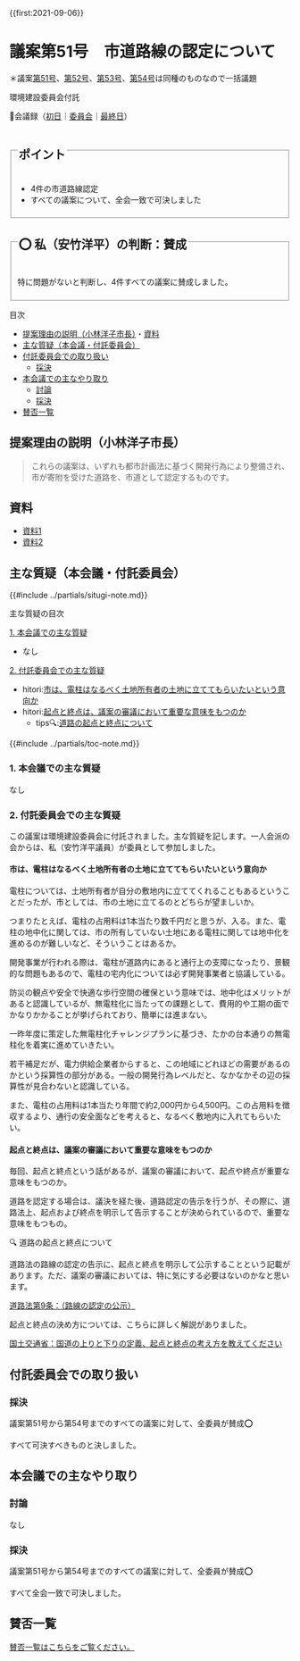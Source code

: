 {{first:2021-09-06}}

# 議案第51号　市道路線の認定について

＊議案[第51号](./gian-51.md)、[第52号](./gian-52.md)、[第53号](./gian-53.md)、[第54号](./gian-54.md)は同種のものなので一括議題

<i class="fa fa-gavel" aria-hidden="true"></i> 環境建設委員会付託

<p id="read-kaigiroku">📄会議録（<a href="https://ssp.kaigiroku.net/tenant/kodaira/SpMinuteView.html?council_id=1240&schedule_id=2&minute_id=559&is_search=true">初日</a>｜<a href="https://ssp.kaigiroku.net/tenant/kodaira/SpMinuteView.html?council_id=1251&schedule_id=2&minute_id=47&is_search=true">委員会</a>｜<a href="https://ssp.kaigiroku.net/tenant/kodaira/SpMinuteView.html?council_id=1240&schedule_id=6&minute_id=608&is_search=true">最終日</a>）</p>

<fieldset class="pnt">
  <legend><h2>ポイント</h2></legend>

- 4件の市道路線認定
- すべての議案について、全会一致で可決しました

</fieldset>

<fieldset class="sanpi">
  <legend><h2>⭕️ 私（安竹洋平）の判断：賛成</h2></legend>

特に問題がないと判断し、4件すべての議案に賛成しました。

</fieldset>

<div class="toc">

目次

- [提案理由の説明（小林洋子市長）](#提案理由の説明小林洋子市長)・[資料](#資料)
- [主な質疑（本会議・付託委員会）](#主な質疑本会議付託委員会)
- [付託委員会での取り扱い](#付託委員会での取り扱い)
  - [採決](#採決)
- [本会議での主なやり取り](#本会議での主なやり取り)
  - [討論](#討論)
  - [採決](#採決-1)
- [賛否一覧](#賛否一覧)

</div>

## 提案理由の説明（小林洋子市長）
> これらの議案は、いずれも都市計画法に基づく開発行為により整備され、市が寄附を受けた道路を、市道として認定するものです。

## 資料

- [資料1](https://ssp.kaigiroku.net/tenant/kodaira/SpMaterial.html?tenant_id=165&power_user=false&view_years=&council_id=1241&schedule_id=43&minute_id=1&is_search=true)
- [資料2](https://ssp.kaigiroku.net/tenant/kodaira/SpMaterial.html?tenant_id=165&power_user=false&view_years=&council_id=1241&schedule_id=48&minute_id=1&is_search=true)

<div class="ippan-situgi">

## 主な質疑（本会議・付託委員会）
{{#include ../partials/situgi-note.md}}


<div class="toc">

主な質疑の目次

[1. 本会議での主な質疑](#1-本会議での主な質疑)

- なし

[2. 付託委員会での主な質疑](#2-付託委員会での主な質疑)

- hitori:[市は、電柱はなるべく土地所有者の土地に立ててもらいたいという意向か](#市は電柱はなるべく土地所有者の土地に立ててもらいたいという意向か)
- hitori:[起点と終点は、議案の審議において重要な意味をもつのか](#起点と終点は議案の審議において重要な意味をもつのか)
  - tips🔍:[道路の起点と終点について](#道路の起点と終点について)

{{#include ../partials/toc-note.md}}

</div>

### 1. 本会議での主な質疑
なし

### 2. 付託委員会での主な質疑

この議案は環境建設委員会に付託されました。主な質疑を記します。一人会派の会からは、私（安竹洋平議員）が委員として参加しました。

#### 市は、電柱はなるべく土地所有者の土地に立ててもらいたいという意向か

<div class="bln bleft yasutake" data-speaker="⭐️安竹洋平議員（一人会派の会）">

電柱については、土地所有者が自分の敷地内に立ててくれることもあるということだったが、市としては、市の土地に立てるのとどちらが望ましいか。

</div>

<div class="bln bleft yasutake" data-speaker="⭐️安竹洋平議員（一人会派の会）">

つまりたとえば、電柱の占用料は1本当たり数千円だと思うが、入る。また、電柱の地中化に関しては、市の所有していない土地にある電柱に関しては地中化を進めるのが難しいなど、そういうことはあるか。

</div>

<div class="bln bright" data-speaker="道路課長補佐（佐藤）">

開発事業が行われる際は、電柱が道路内にあると通行上の支障になったり、景観的な問題もあるので、電柱の宅内化については必ず開発事業者と協議している。

</div>

<div class="bln bright" data-speaker="道路課長補佐（佐藤）">

防災の観点や安全で快適な歩行空間の確保という意味では、地中化はメリットがあると認識しているが、無電柱化に当たっての課題として、費用的や工期の面でかなりかかることが挙げられており、簡単には進まない。

</div>

<div class="bln bright" data-speaker="道路課長補佐（佐藤）">

一昨年度に策定した無電柱化チャレンジプランに基づき、たかの台本通りの無電柱化を着実に進めていきたい。

</div>

<div class="bln bright" data-speaker="都市建設担当部長（清水）">

若干補足だが、電力供給企業者からすると、この地域にどれほどの需要があるのかという採算性の部分がある。一般の開発行為レベルだと、なかなかその辺の採算性が見合わないと認識している。

</div>

<div class="bln bright" data-speaker="道路課長補佐（佐藤）">

また、電柱の占用料は1本当たり年間で約2,000円から4,500円。この占用料を徴収するより、通行の安全面などを考えると、なるべく敷地内に入れてもらいたい。

</div>

#### 起点と終点は、議案の審議において重要な意味をもつのか

<div class="bln bleft yasutake" data-speaker="⭐️安竹洋平議員（一人会派の会）">

毎回、起点と終点という話があるが、議案の審議において、起点や終点が重要な意味をもつのか。

</div>

<div class="bln bright" data-speaker="道路課長補佐（佐藤）">

道路を認定する場合は、議決を経た後、道路認定の告示を行うが、その際に、道路法上、起点および終点を明示して告示することが決められているので、重要な意味をもつもの。

</div>

<div class="tips" id="道路の起点と終点について">

🔍 道路の起点と終点について

道路法の路線の認定の告示に、起点と終点を明示して公示することという記載があります。ただ、議案の審議においては、特に気にする必要はないのかなと思います。

[道路法第9条：（路線の認定の公示）](https://elaws.e-gov.go.jp/document?lawid=327AC1000000180)

起点と終点の決め方については、こちらに詳しく解説がありました。

[国土交通省：国道の上りと下りの定義、起点と終点の考え方を教えてください](https://www.mlit.go.jp/road/soudan/soudan_01a_03.html)

</div>


</div>

## 付託委員会での取り扱い
### 採決
議案第51号から第54号までのすべての議案に対して、全委員が賛成⭕️

すべて可決すべきものと決しました。

## 本会議での主なやり取り
### 討論
なし

### 採決
議案第51号から第54号までのすべての議案に対して、全委員が賛成⭕️

すべて全会一致で可決しました。

## 賛否一覧
[賛否一覧はこちらをご覧ください。](./index.md#賛否)